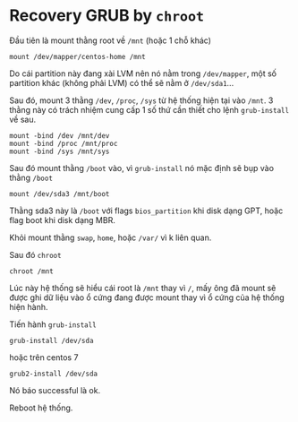 # Recovery GRUB by `chroot`

Đầu tiên là mount thằng root về `/mnt` (hoặc 1 chỗ khác)

    mount /dev/mapper/centos-home /mnt

Do cái partition này đang xài LVM nên nó nằm trong `/dev/mapper`, một số partition khác (không phải LVM) có thể sẽ nằm ở `/dev/sda1`...

Sau đó, mount 3 thằng `/dev`, `/proc`, `/sys` từ hệ thống hiện tại vào `/mnt`. 3 thằng này có trách nhiệm cung cấp 1 số thứ cần thiết cho lệnh `grub-install` về sau.

    mount -bind /dev /mnt/dev
    mount -bind /proc /mnt/proc
    mount -bind /sys /mnt/sys

Sau đó mount thằng `/boot` vào, vì `grub-install` nó mặc định sẽ bụp vào thằng `/boot`

    mount /dev/sda3 /mnt/boot

Thằng sda3 này là `/boot` với flags `bios_partition` khi disk dạng GPT, hoặc flag boot khi disk dạng MBR.

Khỏi mount thằng `swap`, `home`, hoặc `/var/` vì k liên quan.

Sau đó `chroot`

    chroot /mnt

Lúc này hệ thống sẽ hiểu cái root là `/mnt` thay vì `/`, mấy ông đã mount sẽ được ghi dữ liệu vào ổ cứng đang được mount thay vì ổ cứng của hệ thống hiện hành.

Tiến hành `grub-install`

    grub-install /dev/sda

hoặc trên centos 7

    grub2-install /dev/sda

Nó báo successful là ok.

Reboot hệ thống.
